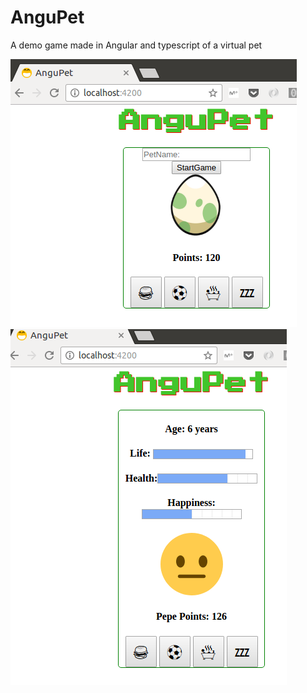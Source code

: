 # AnguPet
A demo game made in Angular and typescript of a virtual pet


![](https://github.com/ahuertam/AnguPet/blob/master/egg1.png?raw=true)
![](https://github.com/ahuertam/AnguPet/blob/master/play.png?raw=true)
